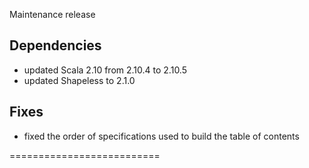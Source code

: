 Maintenance release

## Dependencies

 - updated Scala 2.10 from 2.10.4 to 2.10.5
 - updated Shapeless to 2.1.0
 
## Fixes

 * fixed the order of specifications used to build the table of contents

==========================

